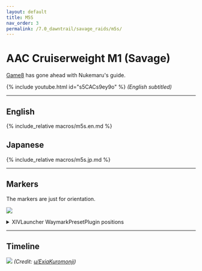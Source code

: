 ```yaml
---
layout: default
title: M5S
nav_order: 3
permalink: /7.0_dawntrail/savage_raids/m5s/
---
```


# AAC Cruiserweight M1 (Savage)

[Game8](https://game8.jp/ff14/680424) has gone ahead with Nukemaru's guide.

{% include youtube.html id="s5CACs9ey9o" %}
*(English subtitled)*

---

## English

{% include_relative macros/m5s.en.md %}

## Japanese

{% include_relative macros/m5s.jp.md %}

---

## Markers

The markers are just for orientation.

![]({{site.baseurl}}/images/7.0_dawntrail/m5s/markers.jpg)
<details markdown=block>
<summary>XIVLauncher WaymarkPresetPlugin positions</summary>

```json
{
  "Name":"M5S",
  "MapID":1020,
  "A":{"X":100.0,"Y":0.0,"Z":85.0,"ID":0,"Active":true},
  "B":{"X":115.0,"Y":0.0,"Z":100.0,"ID":1,"Active":true},
  "C":{"X":100.0,"Y":0.0,"Z":115.0,"ID":2,"Active":true},
  "D":{"X":85.0,"Y":0.0,"Z":100.0,"ID":3,"Active":true},
  "One":{"X":107.5,"Y":0.0,"Z":92.5,"ID":7,"Active":true},
  "Two":{"X":107.5,"Y":0.0,"Z":107.5,"ID":4,"Active":true},
  "Three":{"X":92.5,"Y":0.0,"Z":107.5,"ID":5,"Active":true},
  "Four":{"X":92.5,"Y":0.0,"Z":92.5,"ID":6,"Active":true}
}
```

</details>

---

## Timeline

![](https://preview.redd.it/spoiler-7-2-m5s-timeline-v0-hotx831qwgse1.png?width=1785&format=png&auto=webp&s=8726efbc0d72442e6a194942f09056a17573a1f9)
*(Credit: [u/ExiaKuromonji](https://www.reddit.com/r/ffxiv/comments/1jp2os9/spoiler_72_m5s_timeline/))*

<script data-goatcounter="https://xivjpraids.goatcounter.com/count"
        async src="//gc.zgo.at/count.js"></script>

